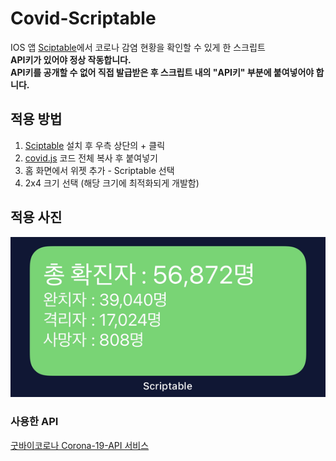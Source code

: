 # Covid-Scriptable

IOS 앱 [Sciptable](https://apps.apple.com/kr/app/scriptable/id1405459188)에서 코로나 감염 현황을 확인할 수 있게 한 스크립트 <br>
**API키가 있어야 정상 작동합니다.**<br>
**API키를 공개할 수 없어 직접 발급받은 후 스크립트 내의 "API키" 부분에 붙여넣어야 합니다.**

## 적용 방법

1. [Sciptable](https://apps.apple.com/kr/app/scriptable/id1405459188) 설치 후 우측 상단의 + 클릭
2. [covid.js](https://github.com/ombe1229/Covid-Scriptable/blob/master/covid.js) 코드 전체 복사 후 붙여넣기
3. 홈 화면에서 위젯 추가 - Scriptable 선택
4. 2x4 크기 선택 (해당 크기에 최적화되게 개발함)

## 적용 사진

![image](https://raw.githubusercontent.com/ombe1229/Covid-Scriptable/master/image.png)

### 사용한 API

[굿바이코로나 Corona-19-API 서비스](https://api.corona-19.kr/)

